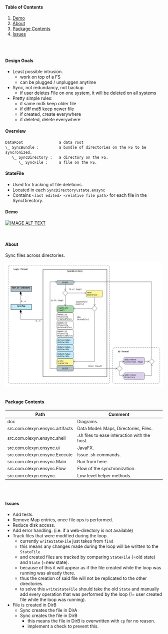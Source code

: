 #### Table of Contents
1. [Demo](#demo)
1. [About](#about)
4. [Package Contents](#package-contents)
5. [Issues](#issues)

<br>
<br>

#### Design Goals
* Least possible intrusion.
    * work on top of a FS
    * can be plugged / unpluggen anytime
* Sync, not redundancy, not backup
  * if user deletes File on one system, it will be deleted on all systems
* Pretty simple rules:
  * if same md5 keep older file
  * if diff md5 keep newer file
  * if created, create everywhere
  * if deleted, delete everywhere

#### Overview
```
DataRoot                a data root
\_ SyncBundle :         a bundle of directories on the FS to be syncronized.
   \_ SyncDirectory :   a directory on the FS.
      \_ SyncFile :     a file on the FS.
```

#### StateFile
* Used for tracking of file deletions.
* Located in each `SyncDirectory\state.ensync`
* Contains `<last edited> <relative file path>` for each file in the SyncDirectory.

#### Demo<a name="demo"></a> 
[![IMAGE ALT TEXT](http://img.youtube.com/vi/znR3jyM_4Ss/0.jpg)](https://youtu.be/znR3jyM_4Ss "ensync WIP Demo")

<br>

#### About <a name="about"></a> 
Sync files across directories.

![alt text](https://raw.githubusercontent.com/IO42630/ensync/master/doc/flow-n-instances.png "Hello!")
<br>
<br>

#### Package Contents <a name="package-contents"></a> 

| Path         | Comment |
|---------------|-------------|
doc | Diagrams.
src.com.olexyn.ensync.artifacts | Data Model: Maps, Directories, Files. 
src.com.olexyn.ensync.shell | .sh files to ease interaction with the host.
src.com.olexyn.ensync.ui | JavaFX.
src.com.olexyn.ensync.Execute       | Issue .sh commands.
src.com.olexyn.ensync.Main          | Run from here.
src.com.olexyn.ensync.Flow      | Flow of the synchronization.
src.com.olexyn.ensync. | Low level helper methods.

<br>
<br>

#### Issues <a name="issues"></a> 

- Add tests.
- Remove Map entries, once file ops is performed.
- Reduce disk access.
- Add error handling. (i.e. if a web-directory is not available)
- Track files that were modified during the loop.
    - currently `writeStateFile` just takes from `find`
    - this means any changes made during the loop will be written to the `StateFile`
    - and created files are tracked by comparing `StateFile` (=old state) and `State` (=new state).
    - because of this it will appear as if the file created while the loop was running
    was already there.
    - thus the creation of said file will not be replicated to the other directories.
    - to solve this `writeStateFile` should take the old `State` 
    and manually add every operation that was performed by the loop (!= user created file while the loop was running).
 - File is created in DirB
    - Sync creates the file in DirA
    - Sync creates the file in DirB 
      - this means the file in DirB is overwritten with `cp` for no reason.
      - implement a check to prevent this.
